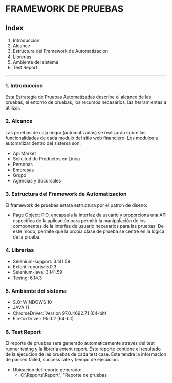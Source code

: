 # FRAMEWORK DE PRUEBAS
## Index
1. Introduccion
2. Alcance
3. Estructura del Framework de Automatizacion
4. Librerias
5. Ambiente del sistema
6. Test Report
---
### 1. Introduccion
Esta Estrategia de Pruebas Automatizadas describe el alcance de las pruebas, el entorno de pruebas, los recursos necesarios, las herramientas a utilizar.
### 2. Alcance
Las pruebas de caja negra (automatizadas) se realizarán sobre las funcionalidades de cada modulo del sitio web financiero.
Los modulos a automatizar dentro del sistema son: 
+ Api Market
+ Solicitud de Productos en Linea
+ Personas
+ Empresas
+ Grupo
+ Agencias y Sucursales
### 3. Estructura del Framework de Automatizacion
El framework de pruebas estara estructura por el patron de diseno:
+ Page Object: P.O. encapsula la interfaz de usuario y proporciona una API específica de la aplicación para permitir la manipulación 
de los componentes de la interfaz de usuario necesarios para las pruebas. De este modo, permite que la propia clase de prueba se centre en la lógica de la prueba.
### 4. Librerias
+ Selenium-support: 3.141.59
+ Extent-reports: 5.0.3
+ Selenium-java: 3.141.59
+ Testng: 6.14.3
### 5. Ambiente del sistema
+ S.O: WINDOWS 10
+ JAVA 11
+ ChromeDriver: Version 97.0.4692.71 (64-bit)
+ FirefoxDriver: 95.0.2 (64-bit)
### 6. Test Report
El reporte de pruebas sera generado automaticamente atraves del test runner testng y la libreria extent report. Este reporte contiene el resultado de la ejecucion de las pruebas de cada test case.
Este tendra la informacion de passed,failed, success rate y tiempo de ejecucion.
+ Ubicacion del reporte generado:
  + C:\\Reports\\Report", "Reporte de pruebas
